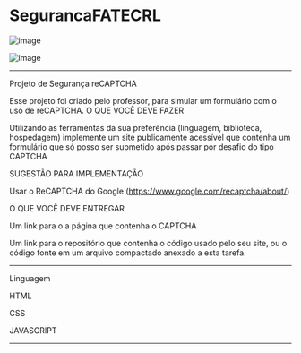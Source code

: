 # SegurancaFATECRL



![image](https://github.com/chritianegozza/SegurancaFATECRL/assets/72118415/e31bd3c3-c5b5-4f13-a764-701ab3b0bc95)

![image](https://github.com/chritianegozza/SegurancaFATECRL/assets/72118415/d9580805-98b4-47ac-beb3-0ecf522d354b)

*******************************************************************************************************
Projeto de Segurança reCAPTCHA

Esse projeto foi criado pelo professor, para simular um formulário com o uso de reCAPTCHA.
O QUE VOCÊ DEVE FAZER 

Utilizando as ferramentas da sua preferência (linguagem, biblioteca, hospedagem) implemente um site publicamente 
acessível que contenha um formulário que só posso ser submetido após passar por desafio do tipo CAPTCHA

SUGESTÃO PARA IMPLEMENTAÇÃO 

Usar o ReCAPTCHA do Google  (https://www.google.com/recaptcha/about/)


O QUE VOCÊ DEVE ENTREGAR 

Um link para o a página que contenha o  CAPTCHA 

Um link para o repositório que contenha o código usado pelo seu site, ou o código fonte em um arquivo compactado
anexado a esta tarefa. 
*******************************************************************************************************
Linguagem

HTML

CSS

JAVASCRIPT
*****************************************************************************************************
